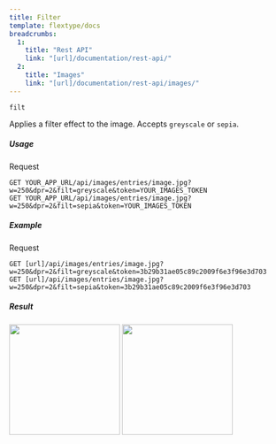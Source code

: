 ```yaml
---
title: Filter
template: flextype/docs
breadcrumbs:
  1:
    title: "Rest API"
    link: "[url]/documentation/rest-api/"
  2:
    title: "Images"
    link: "[url]/documentation/rest-api/images/"
---
```


`filt`

Applies a filter effect to the image. Accepts `greyscale` or `sepia`.

##### Usage

<div class="file-header">Request</div>

```
GET YOUR_APP_URL/api/images/entries/image.jpg?w=250&dpr=2&filt=greyscale&token=YOUR_IMAGES_TOKEN
GET YOUR_APP_URL/api/images/entries/image.jpg?w=250&dpr=2&filt=sepia&token=YOUR_IMAGES_TOKEN
```

##### Example

<div class="file-header">Request</div>

```
GET [url]/api/images/entries/image.jpg?w=250&dpr=2&filt=greyscale&token=3b29b31ae05c89c2009f6e3f96e3d703
GET [url]/api/images/entries/image.jpg?w=250&dpr=2&filt=sepia&token=3b29b31ae05c89c2009f6e3f96e3d703
```

##### Result

<img width="200" class="inline" src="[url]/api/images/entries/image.jpg?w=200&dpr=2&filt=greyscale&token=3b29b31ae05c89c2009f6e3f96e3d703">
<img width="200" class="inline" src="[url]/api/images/entries/image.jpg?w=200&dpr=2&filt=sepia&token=3b29b31ae05c89c2009f6e3f96e3d703">
